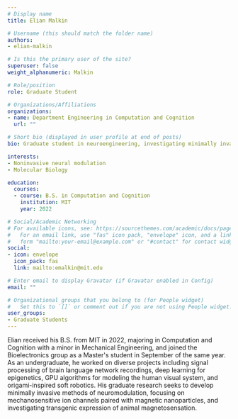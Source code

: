 ```yaml
---
# Display name
title: Elian Malkin

# Username (this should match the folder name)
authors:
- elian-malkin

# Is this the primary user of the site?
superuser: false
weight_alphanumeric: Malkin

# Role/position
role: Graduate Student

# Organizations/Affiliations
organizations:
- name: Department Engineering in Computation and Cognition
  url: ""

# Short bio (displayed in user profile at end of posts)
bio: Graduate student in neuroengineering, investigating minimally invasive neuromodulation

interests:
- Noninvasive neural modulation
- Molecular Biology

education:
  courses:
  - course: B.S. in Computation and Cognition
    institution: MIT
    year: 2022

# Social/Academic Networking
# For available icons, see: https://sourcethemes.com/academic/docs/page-builder/#icons
#   For an email link, use "fas" icon pack, "envelope" icon, and a link in the
#   form "mailto:your-email@example.com" or "#contact" for contact widget.
social:
- icon: envelope
  icon_pack: fas
  link: mailto:emalkin@mit.edu

# Enter email to display Gravatar (if Gravatar enabled in Config)
email: ""

# Organizational groups that you belong to (for People widget)
#   Set this to `[]` or comment out if you are not using People widget.
user_groups:
- Graduate Students
---
```


Elian received his B.S. from MIT in 2022, majoring in Computation and Cognition with a minor in Mechanical Engineering, and joined the Bioelectronics group as a Master's student in September of the same year. As an undergraduate, he worked on diverse projects including signal processing of brain language network recordings, deep learning for epigenetics, GPU algorithms for modeling the human visual system, and origami-inspired soft robotics. His graduate research seeks to develop minimally invasive methods of neuromodulation, focusing on mechanosensitive ion channels paired with magnetic nanoparticles, and investigating transgenic expression of animal magnetosensation.
